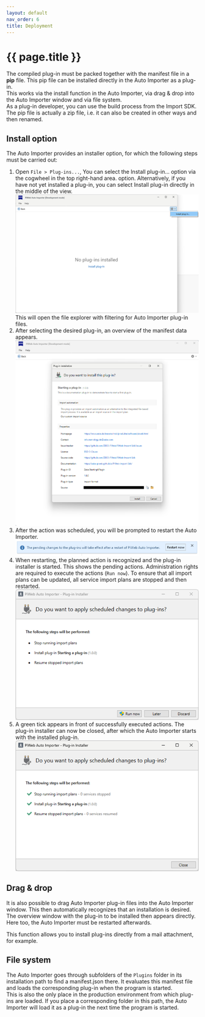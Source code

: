 ```yaml
---
layout: default
nav_order: 6
title: Deployment
---
```


<!---
Ziele:
- aufzeigen, wie das Plug-in beim Kunden eingerichtet werden kann

Inhalt:
- Installation
    - Ablage in Plug-in-Ordner
    - Installation via Auto Importer
        - eventuell Dateiendung beachten
- aktuell noch kein Plug-in-Store vorhanden
--->

# {{ page.title }}
The compiled plug-in must be packed together with the manifest file in a **pip** file. This pip file can be installed directly in the Auto Importer as a plug-in.\
This works via the install function in the Auto Importer, via drag & drop into the Auto Importer window and via file system.\
As a plug-in developer, you can use the build process from the Import SDK. The pip file is actually a zip file, i.e. it can also be created in other ways and then renamed.

## Install option
The Auto Importer provides an installer option, for which the following steps must be carried out:

1. Open `File > Plug-ins...`, You can select the Install plug-in... option via the cogwheel in the top right-hand area. option. Alternatively, if you have not yet installed a plug-in, you can select Install plug-in directly in the middle of the view.
![Install plug-in](../assets/images/deployment/ai_install_1.png "Install plug-in")
This will open the file explorer with filtering for Auto Importer plug-in files.
2. After selecting the desired plug-in, an overview of the manifest data appears.
![Install window](../assets/images/deployment/ai_install_2.png "Install window")
3. After the action was scheduled, you will be prompted to restart the Auto Importer.
![Restart request](../assets/images/deployment/ai_install_3.png "Restart request")
4. When restarting, the planned action is recognized and the plug-in installer is started. This shows the pending actions. Administration rights are required to execute the actions (`Run now`). To ensure that all import plans can be updated, all service import plans are stopped and then restarted.
![Plug-in Installer](../assets/images/deployment/ai_install_4.png "Plug-in Installer")
5. A green tick appears in front of successfully executed actions. The plug-in installer can now be closed, after which the Auto Importer starts with the installed plug-in.
![Restart request](../assets/images/deployment/ai_install_5.png "Restart request")

## Drag & drop
It is also possible to drag Auto Importer plug-in files into the Auto Importer window. This then automatically recognizes that an installation is desired. The overview window with the plug-in to be installed then appears directly.
Here too, the Auto Importer must be restarted afterwards.

This function allows you to install plug-ins directly from a mail attachment, for example.

## File system
The Auto Importer goes through subfolders of the `Plugins` folder in its installation path to find a manifest.json there. It evaluates this manifest file and loads the corresponding plug-in when the program is started.\
This is also the only place in the production environment from which plug-ins are loaded. If you place a corresponding folder in this path, the Auto Importer will load it as a plug-in the next time the program is started.